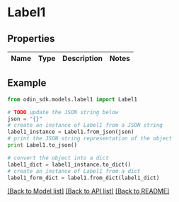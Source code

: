 # Label1


## Properties

Name | Type | Description | Notes
------------ | ------------- | ------------- | -------------

## Example

```python
from odin_sdk.models.label1 import Label1

# TODO update the JSON string below
json = "{}"
# create an instance of Label1 from a JSON string
label1_instance = Label1.from_json(json)
# print the JSON string representation of the object
print Label1.to_json()

# convert the object into a dict
label1_dict = label1_instance.to_dict()
# create an instance of Label1 from a dict
label1_form_dict = label1.from_dict(label1_dict)
```
[[Back to Model list]](../README.md#documentation-for-models) [[Back to API list]](../README.md#documentation-for-api-endpoints) [[Back to README]](../README.md)



